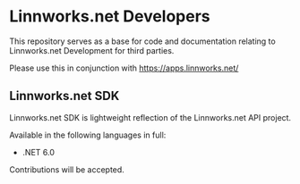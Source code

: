 # Linnworks.net Developers
This repository serves as a base for code and documentation relating to Linnworks.net Development for third parties. 

Please use this in conjunction with https://apps.linnworks.net/

## Linnworks.net SDK
Linnworks.net SDK is lightweight reflection of the Linnworks.net API project. 

Available in the following languages in full:
- .NET 6.0

Contributions will be accepted.
